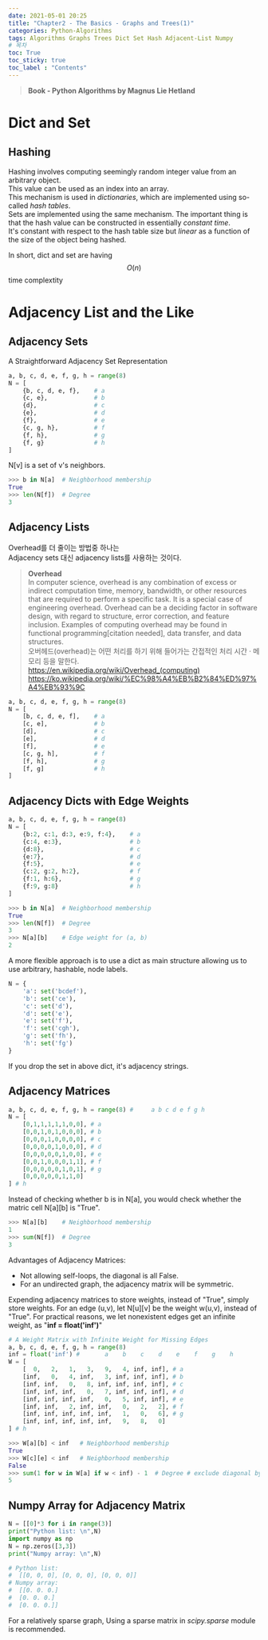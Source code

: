 ```yaml
---
date: 2021-05-01 20:25
title: "Chapter2 - The Basics - Graphs and Trees(1)"
categories: Python-Algorithms
tags: Algorithms Graphs Trees Dict Set Hash Adjacent-List Numpy
# 목차
toc: True  
toc_sticky: true 
toc_label : "Contents"
---
```


> **Book - Python Algorithms by Magnus Lie Hetland**

# Dict and Set
## Hashing

Hashing involves computing seemingly random integer value from an arbitrary object.  
This value can be used as an index into an array.  
This mechanism is used in *dictionaries*, which are implemented using so-called *hash tables*.  
Sets are implemented using the same mechanism.
The important thing is that the hash value can be constructed in essentially *constant time*.  
It's constant with respect to the hash table size but *linear* as a function of the size of the object being hashed.  

In short, dict and set are having $$O(n)$$ time complextity

# Adjacency List and the Like

## Adjacency Sets
A Straightforward Adjacency Set Representation
```python
a, b, c, d, e, f, g, h = range(8) 
N = [ 
    {b, c, d, e, f},    # a 
    {c, e},             # b 
    {d},                # c 
    {e},                # d 
    {f},                # e 
    {c, g, h},          # f 
    {f, h},             # g
    {f, g}              # h 
]

```
N[v] is a set of v's neighbors.
```python
>>> b in N[a]  # Neighborhood membership 
True 
>>> len(N[f])  # Degree 
3
```

## Adjacency Lists
Overhead를 더 줄이는 방법중 하나는  
Adjacency sets 대신 adjacency lists를 사용하는 것이다.

> **Overhead**  <br>In computer science, overhead is any combination of excess or indirect computation time, memory, bandwidth, or other resources that are required to perform a specific task. It is a special case of engineering overhead. Overhead can be a deciding factor in software design, with regard to structure, error correction, and feature inclusion. Examples of computing overhead may be found in functional programming[citation needed], data transfer, and data structures.  <br>오버헤드(overhead)는 어떤 처리를 하기 위해 들어가는 간접적인 처리 시간 · 메모리 등을 말한다. <br><https://en.wikipedia.org/wiki/Overhead_(computing)> <br><https://ko.wikipedia.org/wiki/%EC%98%A4%EB%B2%84%ED%97%A4%EB%93%9C>

```python
a, b, c, d, e, f, g, h = range(8) 
N = [ 
    [b, c, d, e, f],    # a 
    [c, e],             # b 
    [d],                # c 
    [e],                # d 
    [f],                # e 
    [c, g, h],          # f 
    [f, h],             # g 
    [f, g]              # h 
]
```

## Adjacency Dicts with Edge Weights
```python
a, b, c, d, e, f, g, h = range(8) 
N = [ 
    {b:2, c:1, d:3, e:9, f:4},    # a 
    {c:4, e:3},                   # b 
    {d:8},                        # c 
    {e:7},                        # d 
    {f:5},                        # e 
    {c:2, g:2, h:2},              # f 
    {f:1, h:6},                   # g 
    {f:9, g:8}                    # h 
]
```
```python
>>> b in N[a]  # Neighborhood membership 
True 
>>> len(N[f])  # Degree 
3 
>>> N[a][b]    # Edge weight for (a, b)
2
```

A more flexible approach is to use a dict as main structure allowing us to use arbitrary, hashable, node labels.
```python
N = { 
    'a': set('bcdef'), 
    'b': set('ce'), 
    'c': set('d'), 
    'd': set('e'), 
    'e': set('f'), 
    'f': set('cgh'), 
    'g': set('fh'), 
    'h': set('fg') 
}
```
If you drop the set in above dict, it's adjacency strings.

## Adjacency Matrices
```python
a, b, c, d, e, f, g, h = range(8) #     a b c d e f g h 
N = [
    [0,1,1,1,1,1,0,0], # a 
    [0,0,1,0,1,0,0,0], # b 
    [0,0,0,1,0,0,0,0], # c 
    [0,0,0,0,1,0,0,0], # d 
    [0,0,0,0,0,1,0,0], # e 
    [0,0,1,0,0,0,1,1], # f 
    [0,0,0,0,0,1,0,1], # g 
    [0,0,0,0,0,1,1,0]
] # h
```
Instead of checking whether b is in N[a], you would check whether the matric cell N[a][b] is "True".
```python
>>> N[a][b]    # Neighborhood membership 
1 
>>> sum(N[f])  # Degree 
3
```

Advantages of Adjacency Matrices:  
- Not allowing self-loops, the diagonal is all False.
- For an undirected graph, the adjacency matrix will be symmetric.

Expending adjacency matrices to store weights, instead of "True", simply store weights.
For an edge (u,v), let N[u][v] be the weight w(u,v), instead of "True".
For practical reasons, we let nonexistent edges get an infinite weight, as "**inf = float('inf')**"
```python
# A Weight Matrix with Infinite Weight for Missing Edges
a, b, c, d, e, f, g, h = range(8) 
inf = float('inf') #       a    b    c    d    e    f    g    h 
W = [
    [  0,   2,   1,   3,   9,   4, inf, inf], # a 
    [inf,   0,   4, inf,   3, inf, inf, inf], # b 
    [inf, inf,   0,   8, inf, inf, inf, inf], # c 
    [inf, inf, inf,   0,   7, inf, inf, inf], # d 
    [inf, inf, inf, inf,   0,   5, inf, inf], # e 
    [inf, inf,   2, inf, inf,   0,   2,   2], # f 
    [inf, inf, inf, inf, inf,   1,   0,   6], # g 
    [inf, inf, inf, inf, inf,   9,   8,   0]
] # h
```
```python
>>> W[a][b] < inf   # Neighborhood membership 
True 
>>> W[c][e] < inf   # Neighborhood membership 
False 
>>> sum(1 for w in W[a] if w < inf) - 1  # Degree # exclude diagonal by -1
5
```

## Numpy Array for Adjacency Matrix
```python
N = [[0]*3 for i in range(3)] 
print("Python list: \n",N)
import numpy as np 
N = np.zeros([3,3])
print("Numpy array: \n",N)

# Python list: 
#  [[0, 0, 0], [0, 0, 0], [0, 0, 0]]
# Numpy array: 
#  [[0. 0. 0.]
#  [0. 0. 0.]
#  [0. 0. 0.]]
```
For a relatively sparse graph, Using a sparse matrix in *scipy.sparse* module is recommended.
